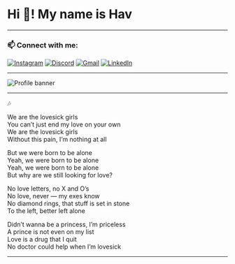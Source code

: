 # Hi 👋! My name is Hav


---

### 📫 Connect with me:
[![Instagram](https://img.shields.io/badge/Instagram-E4405F?style=for-the-badge&logo=instagram&logoColor=white)](your-instagram-link)
[![Discord](https://img.shields.io/badge/Discord-5865F2?style=for-the-badge&logo=discord&logoColor=white)](your-discord-link)
[![Gmail](https://img.shields.io/badge/Gmail-D14836?style=for-the-badge&logo=gmail&logoColor=white)](mailto:your-email@gmail.com)
[![LinkedIn](https://img.shields.io/badge/LinkedIn-blue?style=for-the-badge&logo=linkedin&logoColor=white)](your-linkedin-link)

---
![Profile banner](https://raw.githubusercontent.com/YOUR_USERNAME/YOUR_REPO_NAME/main/your-image-name.gif)

---

🎶 

We are the lovesick girls  
You can’t just end my love on your own  
We are the lovesick girls  
Without this pain, I’m nothing at all  

But we were born to be alone  
Yeah, we were born to be alone  
Yeah, we were born to be alone  
But why are we still looking for love?  

No love letters, no X and O’s  
No love, never — my exes know  
No diamond rings, that stuff is set in stone  
To the left, better left alone  

Didn’t wanna be a princess, I’m priceless  
A prince is not even on my list  
Love is a drug that I quit  
No doctor could help when I’m lovesick


---



